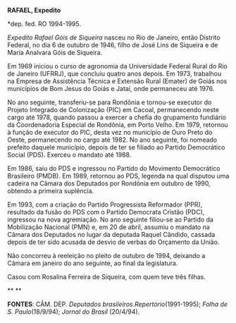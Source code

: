 **RAFAEL, Expedito**

\*dep. fed. RO 1994-1995.

*Expedito Rafael Góis de Siqueira* nasceu no Rio de Janeiro, então
Distrito Federal, no dia 6 de outubro de 1946, filho de José Lins de
Siqueira e de Maria Analvara Góis de Siqueira.

Em 1969 iniciou o curso de agronomia da Universidade Federal Rural do
Rio de Janeiro (UFRRJ), que concluiu quatro anos depois. Em 1973,
trabalhou na Empresa de Assistência Técnica e Extensão Rural (Emater) de
Goiás nos municípios de Bom Jesus do Goiás e Jataí, onde permaneceu até
1976.

No ano seguinte, transferiu-se para Rondônia e tornou-se executor do
Projeto Integrado de Colonização (PIC) em Cacoal, permanecendo neste
cargo até 1978, quando passou a exercer a chefia do grupamento fundiário
da Coordenadoria Especial de Rondônia, em Porto Velho. Em 1979, retornou
à função de executor do PIC, desta vez no município de Ouro Preto do
Oeste, permanecendo no cargo até 1982. No ano seguinte, foi nomeado
prefeito daquele município, depois de ter se filiado ao Partido
Democrático Social (PDS). Exerceu o mandato até 1988.

Em 1986, saiu do PDS e ingressou no Partido do Movimento Democrático
Brasileiro (PMDB). Em 1989, retornou ao PDS, legenda na qual disputou
uma cadeira na Câmara dos Deputados por Rondônia em outubro de 1990,
obtendo a primeira suplência.

Em 1993, com a criação do Partido Progressista Reformador (PPR),
resultado da fusão do PDS com o Partido Democrata Cristão (PDC),
ingressou na nova agremiação. No ano seguinte filiou-se ao Partido da
Mobilização Nacional (PMN) e, em 20 de abril, assumiu o mandato na
Câmara dos Deputados no lugar da deputada Raquel Cândido, cassada depois
de ter sido acusada de desvio de verbas do Orçamento da União.

Não concorreu à reeleição no pleito de outubro de 1994, deixando a
Câmara em janeiro do ano seguinte, ao final da legislatura.

Casou com Rosalina Ferreira de Siqueira, com quem teve três filhas.

** **

**FONTES**: CÂM. DEP. *Deputados brasileiros.*Repertório**(1991-1995);
*Folha de S. Paulo*(18/9/94); *Jornal do Brasil* (20/4/94).

 
